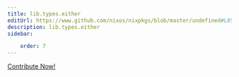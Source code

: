 ```yaml
---
title: lib.types.either
editUrl: https://www.github.com/nixos/nixpkgs/blob/master/undefined#L855C14
description: lib.types.either
sidebar:

    order: 7
---
```


<a href="https://www.github.com/nixos/nixpkgs/blob/master/undefined#L855C14">Contribute Now!</a>




